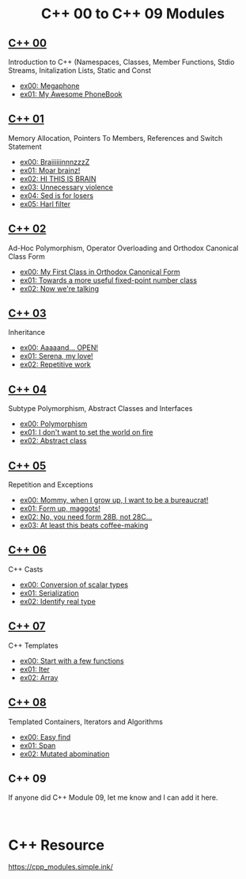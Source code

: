 <div align="center">

# C++ 00 to C++ 09 Modules

</div>

## [C++ 00](https://github.com/pasqualerossi/C-Plus-Plus/tree/main/C%2B%2B%20Module%2000)

Introduction to C++ (Namespaces, Classes, Member Functions, Stdio Streams, Initalization Lists, Static and Const

- [ex00: Megaphone](https://github.com/pasqualerossi/C-Plus-Plus/tree/main/C%2B%2B%20Module%2000/ex00)
- [ex01: My Awesome PhoneBook](https://github.com/pasqualerossi/C-Plus-Plus/tree/main/C%2B%2B%20Module%2000/ex01)

## [C++ 01](https://github.com/pasqualerossi/C-Plus-Plus/tree/main/C%2B%2B%20Module%2001)

Memory Allocation, Pointers To Members, References and Switch Statement

- [ex00: BraiiiiiinnnzzzZ](https://github.com/pasqualerossi/C-Plus-Plus/tree/main/C%2B%2B%20Module%2001/ex00)
- [ex01: Moar brainz!](https://github.com/pasqualerossi/C-Plus-Plus/tree/main/C%2B%2B%20Module%2001/ex01)
- [ex02: HI THIS IS BRAIN](https://github.com/pasqualerossi/C-Plus-Plus/tree/main/C%2B%2B%20Module%2001/ex02)
- [ex03: Unnecessary violence](https://github.com/pasqualerossi/C-Plus-Plus/tree/main/C%2B%2B%20Module%2001/ex03)
- [ex04: Sed is for losers](https://github.com/pasqualerossi/C-Plus-Plus/tree/main/C%2B%2B%20Module%2001/ex04)
- [ex05: Harl filter](https://github.com/pasqualerossi/C-Plus-Plus/tree/main/C%2B%2B%20Module%2001/ex05)

## [C++ 02](https://github.com/pasqualerossi/C-Plus-Plus/tree/main/C%2B%2B%20Module%2002)

Ad-Hoc Polymorphism, Operator Overloading and Orthodox Canonical Class Form

- [ex00: My First Class in Orthodox Canonical Form](https://github.com/pasqualerossi/C-Plus-Plus/tree/main/C%2B%2B%20Module%2002/ex00)
- [ex01: Towards a more useful fixed-point number class](https://github.com/pasqualerossi/C-Plus-Plus/tree/main/C%2B%2B%20Module%2002/ex01)
- [ex02: Now we're talking](https://github.com/pasqualerossi/C-Plus-Plus/tree/main/C%2B%2B%20Module%2002/ex02)

## [C++ 03](https://github.com/pasqualerossi/C-Plus-Plus/tree/main/C%2B%2B%20Module%2003)

Inheritance

- [ex00: Aaaaand... OPEN!](https://github.com/pasqualerossi/C-Plus-Plus/tree/main/C%2B%2B%20Module%2003/ex00)
- [ex01: Serena, my love!](https://github.com/pasqualerossi/C-Plus-Plus/tree/main/C%2B%2B%20Module%2003/ex01)
- [ex02: Repetitive work](https://github.com/pasqualerossi/C-Plus-Plus/tree/main/C%2B%2B%20Module%2003/ex02)

## [C++ 04](https://github.com/pasqualerossi/C-Plus-Plus/tree/main/C%2B%2B%20Module%2004)

Subtype Polymorphism, Abstract Classes and Interfaces

- [ex00: Polymorphism](https://github.com/pasqualerossi/C-Plus-Plus/tree/main/C%2B%2B%20Module%2004/ex00)
- [ex01: I don't want to set the world on fire](https://github.com/pasqualerossi/C-Plus-Plus/tree/main/C%2B%2B%20Module%2004/ex01)
- [ex02: Abstract class](https://github.com/pasqualerossi/C-Plus-Plus/tree/main/C%2B%2B%20Module%2004/ex02)

## [C++ 05](https://github.com/pasqualerossi/C-Plus-Plus/tree/main/C%2B%2B%20Module%2005)

Repetition and Exceptions

- [ex00: Mommy, when I grow up, I want to be a bureaucrat!](https://github.com/pasqualerossi/C-Plus-Plus/tree/main/C%2B%2B%20Module%2005/ex00)
- [ex01: Form up, maggots!](https://github.com/pasqualerossi/C-Plus-Plus/tree/main/C%2B%2B%20Module%2005/ex01)
- [ex02: No, you need form 28B, not 28C...](https://github.com/pasqualerossi/C-Plus-Plus/tree/main/C%2B%2B%20Module%2005/ex02)
- [ex03: At least this beats coffee-making](https://github.com/pasqualerossi/C-Plus-Plus/tree/main/C%2B%2B%20Module%2005/ex03)

## [C++ 06](https://github.com/pasqualerossi/C-Plus-Plus/tree/main/C%2B%2B%20Module%2006)

C++ Casts

- [ex00: Conversion of scalar types](https://github.com/pasqualerossi/C-Plus-Plus/tree/main/C%2B%2B%20Module%2006/ex00)
- [ex01: Serialization](https://github.com/pasqualerossi/C-Plus-Plus/tree/main/C%2B%2B%20Module%2006/ex01)
- [ex02: Identify real type](https://github.com/pasqualerossi/C-Plus-Plus/tree/main/C%2B%2B%20Module%2006/ex02)

## [C++ 07](https://github.com/pasqualerossi/C-Plus-Plus/tree/main/C%2B%2B%20Module%2007)

C++ Templates

- [ex00: Start with a few functions](https://github.com/pasqualerossi/C-Plus-Plus/tree/main/C%2B%2B%20Module%2007/ex00)
- [ex01: Iter](https://github.com/pasqualerossi/C-Plus-Plus/tree/main/C%2B%2B%20Module%2007/ex01)
- [ex02: Array](https://github.com/pasqualerossi/C-Plus-Plus/tree/main/C%2B%2B%20Module%2007/ex02)

## [C++ 08](https://github.com/pasqualerossi/C-Plus-Plus/tree/main/C%2B%2B%20Module%2008)

Templated Containers, Iterators and Algorithms

- [ex00: Easy find](https://github.com/pasqualerossi/C-Plus-Plus/tree/main/C%2B%2B%20Module%2008/ex00)
- [ex01: Span](https://github.com/pasqualerossi/C-Plus-Plus/tree/main/C%2B%2B%20Module%2008/ex01)
- [ex02: Mutated abomination](https://github.com/pasqualerossi/C-Plus-Plus/tree/main/C%2B%2B%20Module%2008/ex02)

## C++ 09

If anyone did C++ Module 09, let me know and I can add it here.

<br>

# C++ Resource
https://cpp_modules.simple.ink/
